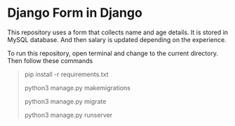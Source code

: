 # Django Form in Django
This repository uses a form that collects name and age details.
It is stored in MySQL database. And then salary is updated depending on the experience.

To run this repository, open terminal and change to the current directory.
Then follow these commands


>pip install -r requirements.txt
>
> python3 manage.py makemigrations
>
> python3 manage.py migrate
>
> python3 manage.py runserver